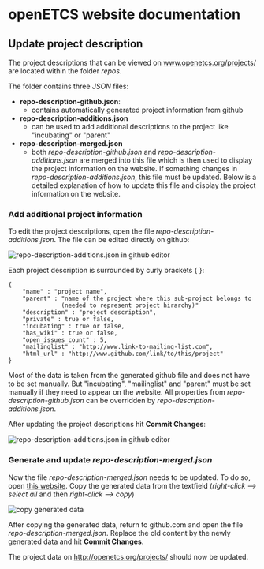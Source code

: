 openETCS website documentation
==============================

Update project description
--------------------------

The project descriptions that can be viewed on www.openetcs.org/projects/ are located within the folder *repos*.

The folder contains three *JSON* files:

- **repo-description-github.json**:
	- contains automatically generated project information from github
- **repo-description-additions.json**
	- can be used to add additional descriptions to the project like "incubating" or "parent"
- **repo-description-merged.json**
	- both *repo-description-github.json* and *repo-description-additions.json* are merged into this file which is then used to display the project information on the website. If something changes in *repo-description-additions.json*, this file must be updated. Below is a detailed explanation of how to update this file and display the project information on the website.
	
### Add additional project information

To edit the project descriptions, open the file *repo-description-additions.json*. The file can be edited directly on github:

![repo-description-additions.json in github editor](www.openetcs.com/readme-img/repo-1.png "Github file editor")

Each project description is surrounded by curly brackets { }:

	{
		"name" : "project name",
		"parent" : "name of the project where this sub-project belongs to
                   (needed to represent project hirarchy)"
		"description" : "project description",
		"private" : true or false,
		"incubating" : true or false,
		"has_wiki" : true or false,
		"open_issues_count" : 5,
		"mailinglist" : "http://www.link-to-mailing-list.com",
		"html_url" : "http://www.github.com/link/to/this/project"
	}
	
Most of the data is taken from the generated github file and does not have to be set manually. But "incubating", "mailinglist" and "parent" must be set manually if they need to appear on the website. All properties from *repo-description-github.json* can be overridden by *repo-description-additions.json*.

After updating the project descriptions hit **Commit Changes**:

![repo-description-additions.json in github editor](www.openetcs.com/readme-img/repo-2.png "Save changes")

### Generate and update *repo-description-merged.json*

Now the file *repo-description-merged.json* needs to be updated. To do so, open [this website](http://openetcs.org/repos/update-projects.html). Copy the generated data from the textfield (*right-click --> select all* and then *right-click --> copy*)

![copy generated data](www.openetcs.com/readme-img/repo-3.png "copy generated data")

After copying the generated data, return to github.com and open the file *repo-description-merged.json*. Replace the old content by the newly generated data and hit **Commit Changes**.

The project data on http://openetcs.org/projects/ should now be updated.

